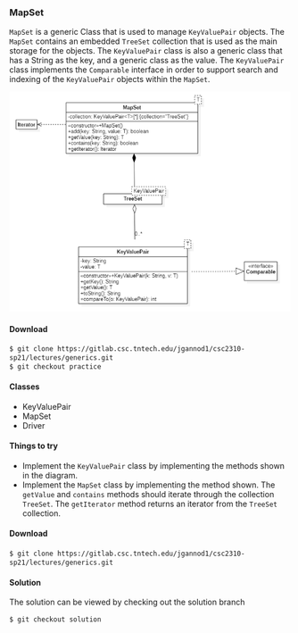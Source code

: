 ### MapSet
`MapSet` is a generic Class that is used to manage `KeyValuePair` objects.
The `MapSet` contains an embedded `TreeSet` collection that is used
as the main storage for the objects. The `KeyValuePair` class is also
a generic class that has a String as the key, and a generic class
as the value.
The `KeyValuePair` class implements the `Comparable` interface in order
to support search and indexing of the `KeyValuePair` objects within the
`MapSet`.

![MapSet](UMLDiagram.png)

#### Download
```text
$ git clone https://gitlab.csc.tntech.edu/jgannod1/csc2310-sp21/lectures/generics.git
$ git checkout practice
```

#### Classes
* KeyValuePair
* MapSet
* Driver

#### Things to try
* Implement the `KeyValuePair` class by implementing the methods shown in the diagram.
* Implement the `MapSet` class by implementing the method shown. The `getValue` and `contains` methods should iterate through
  the collection `TreeSet`. The `getIterator` method returns an iterator from the
  `TreeSet` collection.

#### Download
```text
$ git clone https://gitlab.csc.tntech.edu/jgannod1/csc2310-sp21/lectures/generics.git
```
#### Solution
The solution can be viewed by checking out the solution branch
```text
$ git checkout solution
```